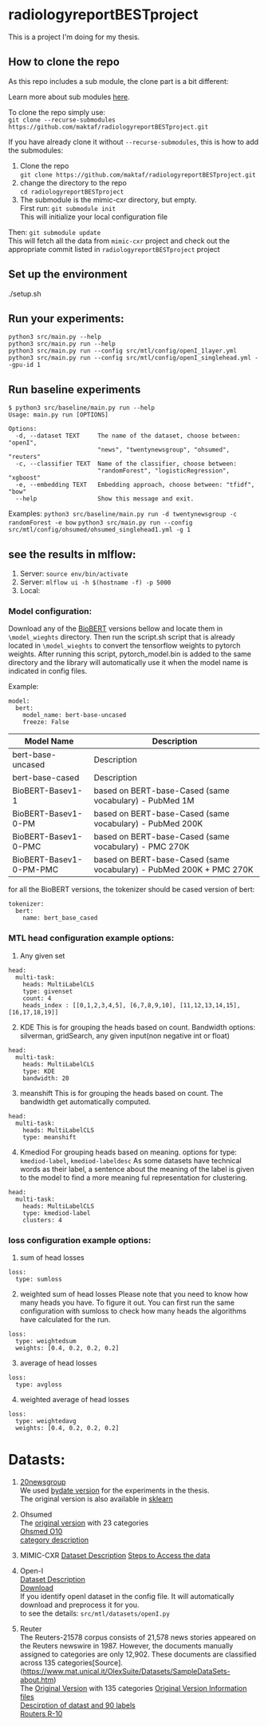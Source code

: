 # radiologyreportBESTproject
This is a project I'm doing for my thesis. 

## How to clone the repo
As this repo includes a sub module, the clone part is a bit different: 

Learn more about sub modules [here](https://git-scm.com/book/en/v2/Git-Tools-Submodules). 

To clone the repo simply use:     
`git clone --recurse-submodules https://github.com/maktaf/radiologyreportBESTproject.git`

If you have already clone it without `--recurse-submodules`, this is how to add the submodules:
1. Clone the repo    
`git clone https://github.com/maktaf/radiologyreportBESTproject.git`
2. change the directory to the repo   
`cd radiologyreportBESTproject`
3. The submodule is the mimic-cxr directory, but empty.     
First run: ```git submodule init```      
This will initialize your local configuration file     

  Then: `git submodule update`      
  This will fetch all the data from `mimic-cxr` project and check out the appropriate commit listed in `radiologyreportBESTproject` project  

## Set up the environment
./setup.sh

## Run your experiments:
`python3 src/main.py --help`       
`python3 src/main.py run --help`       
`python3 src/main.py run --config src/mtl/config/openI_1layer.yml`      
`python3 src/main.py run --config src/mtl/config/openI_singlehead.yml --gpu-id 1`

## Run baseline experiments
```
$ python3 src/baseline/main.py run --help
Usage: main.py run [OPTIONS]

Options:
  -d, --dataset TEXT     The name of the dataset, choose between: "openI",
                         "news", "twentynewsgroup", "ohsumed", "reuters"
  -c, --classifier TEXT  Name of the classifier, choose between:
                         "randomForest", "logisticRegression", "xgboost"
  -e, --embedding TEXT   Embedding approach, choose between: "tfidf", "bow"
  --help                 Show this message and exit.
```
Examples:
`python3 src/baseline/main.py run -d twentynewsgroup -c randomForest -e bow` 
`python3 src/main.py run --config src/mtl/config/ohsumed/ohsumed_singlehead1.yml -g 1`

## see the results in mlflow:
1. Server: `source env/bin/activate`
2. Server: `mlflow ui -h $(hostname -f) -p 5000`
3. Local: 


### Model configuration:
Download any of the [BioBERT](https://github.com/dmis-lab/biobert) versions bellow and locate them in `\model_wieghts` directory. Then run the script.sh script that is already located in `\model_wieghts` to convert the tensorflow weights to pytorch weights. After running this script, pytorch_model.bin is added to the same directory and the library will automatically use it when the model name is indicated in config files. 

Example:
```
model: 
  bert:
    model_name: bert-base-uncased
    freeze: False
```
| Model Name           | Description |
| ---------------------|-------------- |
| bert-base-uncased | Description       |
| bert-base-cased   | Description        |
| BioBERT-Basev1-1  | based on BERT-base-Cased (same vocabulary) - PubMed 1M |
| BioBERT-Basev1-0-PM    | based on BERT-base-Cased (same vocabulary) - PubMed 200K |
| BioBERT-Basev1-0-PMC   | based on BERT-base-Cased (same vocabulary) - PMC 270K |
| BioBERT-Basev1-0-PM-PMC   | based on BERT-base-Cased (same vocabulary) - PubMed 200K + PMC 270K |

for all the BioBERT versions, the tokenizer should be cased version of bert:
```
tokenizer:
  bert:
    name: bert_base_cased
```
### MTL head configuration example options:
1. Any given set
```
head: 
  multi-task:
    heads: MultiLabelCLS
    type: givenset
    count: 4
    heads_index : [[0,1,2,3,4,5], [6,7,8,9,10], [11,12,13,14,15], [16,17,18,19]]
```
2. KDE 
This is for grouping the heads based on count. 
Bandwidth options: silverman, gridSearch, any given input(non negative int or float)
```
head: 
  multi-task:
    heads: MultiLabelCLS
    type: KDE
    bandwidth: 20
```
3. meanshift
This is for grouping the heads based on count. 
The bandwidth get automatically computed. 
```
head: 
  multi-task:
    heads: MultiLabelCLS
    type: meanshift
```
4. Kmediod
For grouping heads based on meaning. 
options for type: `kmediod-label`, `kmediod-labeldesc` 
As some datasets have technical words as their label, a sentence about the meaning of the label is given to the model to find a more meaning ful representation for clustering. 
```
head: 
  multi-task:
    heads: MultiLabelCLS
    type: kmediod-label
    clusters: 4
```


### loss configuration example options:
1. sum of head losses
```
loss:
  type: sumloss
```
2. weighted sum of head losses
Please note that you need to know how many heads you have. To figure it out. You can first run the same configuration with sumloss to check how many heads the algorithms have calculated for the run. 
```
loss:
  type: weightedsum 
  weights: [0.4, 0.2, 0.2, 0.2]
```
3. average of head losses
```
loss:
  type: avgloss
```
4. weighted average of head losses
```
loss:
  type: weightedavg 
  weights: [0.4, 0.2, 0.2, 0.2]
```

# Datasts:
1. [20newsgroup](http://qwone.com/~jason/20Newsgroups/)        
We used [bydate version](http://qwone.com/~jason/20Newsgroups/20news-bydate.tar.gz) for the experiments in the thesis.       
The original version is also available in [sklearn](https://scikit-learn.org/0.19/datasets/twenty_newsgroups.html)       

2. Ohsumed            
The [original version](http://disi.unitn.eu/moschitti/corpora/ohsumed-all-docs.tar.gz) with 23 categories       
[Ohsmed O10](https://www.mat.unical.it/OlexSuite/Datasets/SampleDataSets-download.htm)       
[category description](http://disi.unitn.eu/moschitti/corpora/First-Level-Categories-of-Cardiovascular-Disease.txt)       

3. MIMIC-CXR
[Dataset Description](https://physionet.org/content/mimic-cxr/2.0.0/)
[Steps to Access the data](https://mimic.physionet.org/gettingstarted/access/)

4. Open-I         
[Dataset Description](https://openi.nlm.nih.gov/faq#collection)              
[Download](https://openi.nlm.nih.gov/imgs/collections/NLMCXR_reports.tgz)          
If you identify openI dataset in the config file. It will automatically download and preprocess it for you.         
to see the details: `src/mtl/datasets/openI.py`    

5. Reuter           
The Reuters-21578 corpus consists of 21,578 news stories appeared on the Reuters newswire in 1987. However, the documents manually assigned to categories are only 12,902. These documents are classified across 135 categories[Source].(https://www.mat.unical.it/OlexSuite/Datasets/SampleDataSets-about.htm)       
The [Original Version](http://kdd.ics.uci.edu/databases/reuters21578/reuters21578.html) with 135 categories
[Original Version Information files](http://kdd.ics.uci.edu/databases/reuters21578/README.txt)      
[Descirption of datast and 90 labels](https://martin-thoma.com/nlp-reuters/)    
[Routers R-10](https://www.mat.unical.it/OlexSuite/Datasets/data/R10/modApte.rar)            